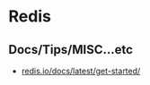 # Redis

## Docs/Tips/MISC...etc

* [redis.io/docs/latest/get-started/](https://redis.io/docs/latest/get-started/)